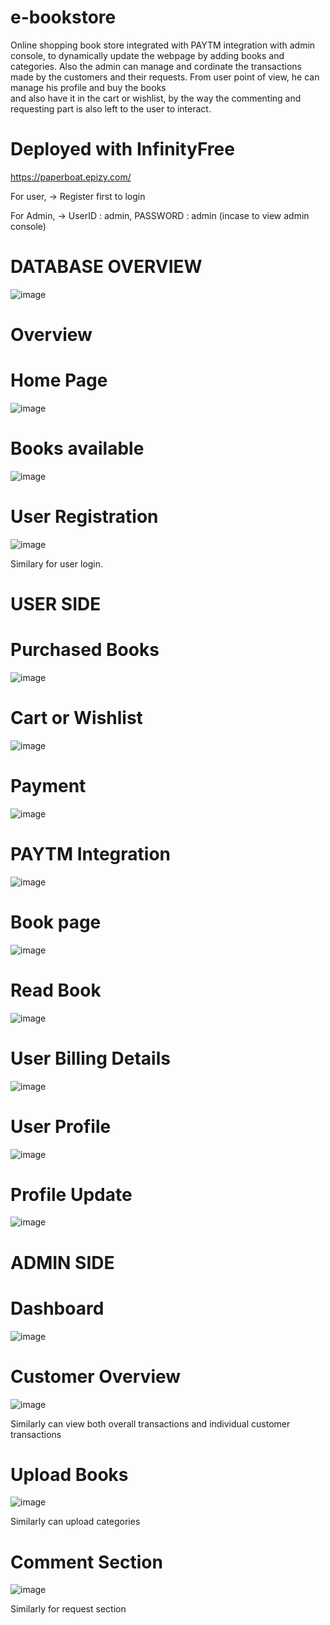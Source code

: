 # e-bookstore

Online shopping book store integrated with PAYTM integration with admin console, to dynamically update the webpage by adding books and categories.
Also the admin can manage and cordinate the transactions made by the customers and their requests. From user point of view, he can manage his profile and buy the books  
and also have it in the cart or wishlist, by the way the commenting and requesting part is also left to the user to interact.

# Deployed with InfinityFree

https://paperboat.epizy.com/

For user,
    -> Register first to login

For Admin,
    -> UserID : admin, PASSWORD : admin
       (incase to view admin console)
         
  
# DATABASE OVERVIEW

![image](https://user-images.githubusercontent.com/69163882/150558428-0ad9497b-e5a8-4161-aed2-e539628839ac.png)

       
       
# Overview

# Home Page

![image](https://user-images.githubusercontent.com/69163882/150554330-71257268-3813-40b3-901c-b1c1d7ea17e8.png)


# Books available

![image](https://user-images.githubusercontent.com/69163882/150554167-8401caeb-9e97-42d8-9c9a-68f45a5f6a92.png)


# User Registration

![image](https://user-images.githubusercontent.com/69163882/150554681-b31b2268-8f28-40e0-9bfb-efd4e151fec6.png)

Similary for user login.


# USER SIDE

# Purchased Books

![image](https://user-images.githubusercontent.com/69163882/150554933-eac2edd1-b981-4fd6-ba08-791c5e91bfc9.png)


# Cart or Wishlist

![image](https://user-images.githubusercontent.com/69163882/150555043-c2f128a9-76b8-4133-99bd-933f2cc85df2.png)


# Payment

![image](https://user-images.githubusercontent.com/69163882/150624101-1a708546-1137-427a-9cde-e0791c83da71.png)


# PAYTM Integration

![image](https://user-images.githubusercontent.com/69163882/150624134-5655d971-bbf8-469b-bd73-dc24352d43dc.png)


# Book page

![image](https://user-images.githubusercontent.com/69163882/150557600-892f587c-e97a-4279-a8fa-9298fe46a92e.png)


# Read Book

![image](https://user-images.githubusercontent.com/69163882/150557715-f202e514-7bfe-4a85-8d28-43aef229812c.png)



# User Billing Details

![image](https://user-images.githubusercontent.com/69163882/150555270-333a42da-3f9a-42ab-8529-08a289e2d565.png)


# User Profile

![image](https://user-images.githubusercontent.com/69163882/150555625-91efd57d-d464-4b69-9e6d-474a01ae4581.png)


# Profile Update

![image](https://user-images.githubusercontent.com/69163882/150555495-32eb419c-28ef-41b1-83c6-7ab1041145ac.png)


# ADMIN SIDE

# Dashboard

![image](https://user-images.githubusercontent.com/69163882/150556005-3cae8ce6-d9ae-44c5-95de-6ded4d16bc08.png)


# Customer Overview

![image](https://user-images.githubusercontent.com/69163882/150556176-23c32c9f-984c-4569-bd31-33e5d7777578.png)

Similarly can view both overall transactions and individual customer transactions


# Upload Books

![image](https://user-images.githubusercontent.com/69163882/150556443-15aecca9-cc81-43c5-9f25-e97c871797fd.png)

Similarly can upload categories


# Comment Section

![image](https://user-images.githubusercontent.com/69163882/150556761-8896faff-c2f1-4b70-a491-72c65071390b.png)

Similarly for request section

